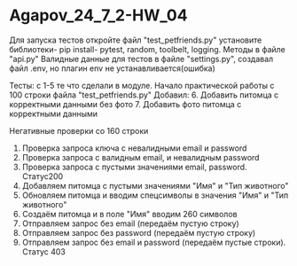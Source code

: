 # Agapov_24_7_2-HW_04

Для запуска тестов откройте файл "test_petfriends.py" установите библиотеки- pip install- pytest, random, toolbelt, logging.
Методы в файле "api.py"
Валидные данные для тестов в файле "settings.py", создавал файл .env, но плагин env не устанавливается(ошибка)

Тесты: с 1-5 те что сделали в модуле.
Начало практической работы с 100 строки файла "test_petfriends.py"
Добавил: 
6. Добавить питомца с корректными данными без фото
7. Добавить фото питомца с корректными данными

Негативные проверки со 160 строки
1. Проверка запроса ключа с невалидными email и password
2. Проверка запроса с валидным email, и невалидным password
3. Проверка запроса с пустыми значениями email, password. Статус200
4. Добавляем питомца с пустыми значениями "Имя" и "Тип животного"
5. Обновляем питомца и вводим спецсимволы в значения "Имя" и "Тип животного"
6. Создаём питомца и в поле "Имя" вводим 260 символов
7. Отправляем запрос без email (передаём пустую строку)
8. Отправляем запрос без password (передаём пустую строку)
9. Отправляем запрос без email и password (передаём пустые строки). Статус 403
